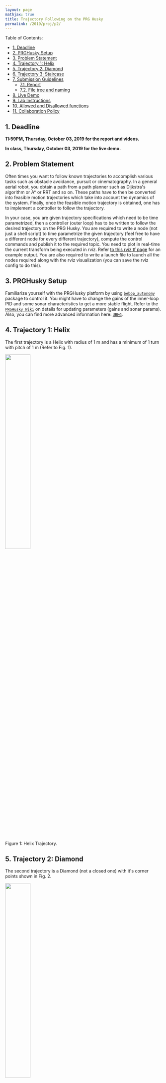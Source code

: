 ```yaml
---
layout: page
mathjax: true
title: Trajectory Following on the PRG Husky 
permalink: /2019/proj/p2/
---
```


Table of Contents:
- [1. Deadline](#due)
- [2. PRGHusky Setup](#init)
- [3. Problem Statement](#prob)
- [4. Trajectory 1: Helix](#helix)
- [5. Trajectory 2: Diamond](#diamond)
- [6. Trajectory 3: Staircase](#staircase)
- [7. Submission Guidelines](#sub)
  - [7.1. Report](#report)
  - [7.2. File tree and naming](#files)
- [8. Live Demo](#livedemo)
- [9. Lab Instructions](#labinstructions)
- [10. Allowed and Disallowed functions](#allowed)
- [11. Collaboration Policy](#coll)

<a name='due'></a>
## 1. Deadline 
**11:59PM, Thursday, October 03, 2019 for the report and videos.**

**In class, Thursday, October 03, 2019 for the live demo.**


<a name='prob'></a>
## 2. Problem Statement
Often times you want to follow known trajectories to accomplish various tasks such as obstacle avoidance, pursuit or cinematography. In a general aerial robot, you obtain a path from a path planner such as Dijkstra's algorithm or A* or RRT and so on. These paths have to then be converted into feasible motion trajectories which take into account the dynamics of the system. Finally, once the feasible motion trajectory is obtained, one has to implement a controller to follow the trajectory. 

In your case, you are given trajectory specifications which need to be time parametrized, then a controller (outer loop) has to be written to follow the desired trajectory on the PRG Husky. You are required to write a node (not just a shell script) to time parametrize the given trajectory (feel free to have a different node for every different trajectory), compute the control commands and publish it to the required topic. You need to plot in real-time the current transform being executed in rviz. Refer [to this rviz tf page](http://wiki.ros.org/rviz/DisplayTypes/TF) for an example output. You are also required to write a launch file to launch all the nodes required along with the rviz visualization (you can save the rviz config to do this). 

<a name='init'></a>
## 3. PRGHusky Setup
Familiarize yourself with the PRGHusky platform by using [``bebop_autonomy``](https://bebop-autonomy.readthedocs.io/en/latest/) package to control it. You might have to change the gains of the inner-loop PID and some sonar characteristics to get a more stable flight. Refer to the [``PRGHusky Wiki``](https://github.com/prgumd/PRGFlyt/wiki/PRG-Husky-Shell) on details for updating parameters (gains and sonar params). Also, you can find more advanced information here: [``UBHG``](https://github.com/nicknack70/bebop/blob/master/UBHG/UBHG1_7_3.pdf).

<a name='helix'></a>
## 4. Trajectory 1: Helix
The first trajectory is a Helix with radius of 1 m and has a minimum of 1 turn with pitch of 1 m (Refer to Fig. 1).

<div class="fig fighighlight">
  <img src="/assets/2019/p2/Helix.png" width="40%">
  <div class="figcaption">
    Figure 1: Helix Trajectory.
  </div>
  <div style="clear:both;"></div>
</div>

<a name='diamond'></a>

## 5. Trajectory 2: Diamond
The second trajectory is a Diamond (not a closed one) with it's corner points shown in Fig. 2.

<div class="fig fighighlight">
  <img src="/assets/2019/p2/Diamond.png" width="40%">
  <div class="figcaption">
    Figure 2: Diamond Trajectory (Starts at A and ends at E).
  </div>
  <div style="clear:both;"></div>
</div>


<a name='staircase'></a>

## 6. Trajectory 3: Staircase
The third  trajectory is a Staircase modulated on a straight line which goes from `(0,0,0) m` to `(3,3,3) m`. More details about the trajectory are shown in Fig. 3.

<div class="fig fighighlight">
  <img src="/assets/2019/p2/Staircase.png" width="80%">
  <div class="figcaption">
    Figure 3: Staircase Trajectory.
  </div>
  <div style="clear:both;"></div>
</div>

<a name='sub'></a>
## 7. Submission Guidelines

<b> If your submission does not comply with the following guidelines, you'll be given ZERO credit </b>

<a name='report'></a>
### 7.1. Report

- A sample report can be found [here](Reports/Project2/P2SampleReport_Nitin.pdf).

Explain in detail your approach to complete the project, and describe any interesting problems you encountered and/or solutions you implemented.  You **MUST** include the following details in your writeup:

- Your report **MUST** be typeset in LaTeX in the IEEE Tran format provided to you in the ``Draft`` folder (Use the same draft folder from P1) and should of a conference quality paper.
- Present Vicon plots for each trajectory followed with ideal trajectory overlaid in a different color with appropriate legends. (Show all three views ``X-Y``, ``X-Z`` and ``Y-Z``). A reference Vicon plot is given in the bag file [here](https://drive.google.com/open?id=1hHp0xSXolp1t2_8y5rTDkWeYMtgI4iSg). You can play the ROS Bag using `rosbag play -l rosbag_husky_vicon_rig.bag`. You can read the node as `/vicon/vicon_mount_husky`.
- Present the output videos for trajectory following for each trajectory on the PRGHusky as ``Outputs/Traj1.mp4``, ``Outputs/Traj2.mp4`` and ``Outputs/Traj3.mp4``.


<a name='files'></a>
### 7.2. File tree and naming

Your submission on ELMS/Canvas must be a ``zip`` file, following the naming convention ``TeamYourTeamNumber_p2.zip``. If you email ID is ``1``, then the submission file should be named ``Team1_p2.zip``. You can have any helper functions in sub-folders as you wish, be sure to index them using relative paths and if you have command line arguments for your Wrapper codes, make sure to have default values too. Please provide detailed instructions on how to run your code in ``README.md`` file. Please **DO NOT** include data in your submission.

```
TeamYourTeamNumber_p2.zip
│   README.md
|   Your Code files 
|   ├── Any subfolders you want along with files 
|   Outputs
|   ├── Traj1.mp4
|   ├── Traj2.mp4
|   └── Traj3.mp4
└── Report.pdf
```
<a name='livedemo'></a>
## 8. Live Demo 

On Thursday, October 03, 2019, the class will be held in the lab from 3 p.m. where each team will show a live demo of all the three trajectories in action. Each time will be given 15 minutes to setup and demo all the three trajectories.

<a name='labinstructions'></a>
## 9. Lab Instructions

**Make sure all of your batteries are FULLY CHARGED before coming to the lab session.**

<a name='upboard'></a>
### 9.1 Up board
You are expected to run these two code snippets (and show the outputs to the instructors):
```
# For Testing Ubuntu Version in Up-Board
lsb_release -a
wget https://docs.opencv.org/3.3.0/opencv_screenshot.jpg
```
```
# For Testing OpenCV and Numpy Version in Up-Board and run a sample output
import numpy as np
import cv2
print('Numpy version:', np.__version__)
print('OpenCV version:', cv2.__version__)
# Load an color image in grayscale
img = cv2.imread('opencv_screenshot.jpg',0)
cv2.imshow('image',img)
cv2.waitKey(0)
cv2.destroyAllWindows()
```

To run these, you will provided a monitor with HDMI, Mouse and a Keyboard. You will power your Up board using Husky's power ONLY. Also, if you don't have internet access in the Up board, you won't be able to run the above `wget` command; so please download [this image](https://docs.opencv.org/3.3.0/opencv_screenshot.jpg) and copy the image to the Up board to some specific location from where you will be running the script in-class. Make sure the file name remains `opencv_screenshot.jpg`.

<div class="fig fighighlight">
  <img src="/assets/2019/p2/ViconPlate.png" width="40%">
  <div class="figcaption">
    Figure 4: Vicon Marker Shield.
  </div>
  <div style="clear:both;"></div>
</div>

<a name='viconsetup'></a>
### 9.2 Vicon Setup
You will be provided with a shield with vicon markers (shown below) that you will replace with your Up board. You are going to unscrew (M3 nuts) the Up board from the PRG Husky platform and screw-in the vicon marker shield. 
<div class="fig fighighlight">
  <img src="/assets/2019/p2/Base.png" width="40%">
  <div class="figcaption">
    Figure 5: Up board/Vicon shield mounting bolts.
  </div>
  <div style="clear:both;"></div>
</div>

The first thing you need to do is to connect your laptop/linux machine (not Up board) is to connect to ARC lab WiFi. The SSID of the network will be `Drone_Lab`. The password will be provided during the lab session! Make sure you have a secure connection to this WiFi (and not eduroam or anything else as the Vicon runs on this network).
Before running the experiment, make sure you bag the vicon outputs which will be published at 100Hz. In your `~/.bashrc` file, you MUST add the following snippet at the last of your file:
```
export ROS_MASTER_URI=http://192.168.1.251
export ROS_IP=<"YOUR_IP">
```
The ROS Master will be running on the Vicon PC. To get your ROS_IP (your laptop IP), do `ifconfig` on your system and check for your wireless `inet addr`. 
To record the `rosbag` on your laptop, simply run 
```
rosbag record -O rosbag_husky_vicon_rig /vicon/vicon_mount_husky
```
We HIGHLY recommend to play the `rosbag` everytime you finish your run/experiment. You can run your `rosbag` using:
```
rosbag play -l rosbag_husky_vicon_rig.bag
```
`-l` flag is to run the bag in an infinite loop.
A sample Vicon recording is given in the bag file [here](https://drive.google.com/open?id=1hHp0xSXolp1t2_8y5rTDkWeYMtgI4iSg). You can read the node as `/vicon/vicon_mount_husky`.

Another thing to note is the calibration. Vicons will be well calibrated before but a little physical nudge to the Vicon or the even the wall might change the orientation/position of the Vicon cameras. In which case, the LEDs on the Vicon cameras will change from Blue to Red and we would need to recalibrate them again. It is the team's responsibility to notice the calibration and inform the instructors.

Also, record a video of the quadrotor during the experiments and upload them with your submissions in the `Output/` folder as mentioned in the section 7.1. 

Furthermore, you need to follow the instruction and safety manual for the lab. It is the same one you had signed before. If you do not comply with the instructions, we would be forced to disqualify the team. You can find a copy of the manual [here](Reports/IRB_Brin_Lab_Safety_Manual.pdf). 

**Finally, YOU WILL BE GIVEN a TOTAL of 15 mins for the lab session. So, please prepare before and use your lab time wisely. We recommend sparing at least 8-10 mins for the Trajectory experiment. Try to finish everything else under 5 mins. Parallelize the work load between the team members. You can run the experiments for any number of trials. Upload the best run in your report. You can discard all other experimetns if you want. They will not be graded**

_GOOD LUCK!!!_


<a name='allowed'></a>
## 10. Allowed and Disallowed functions

<b> Allowed:

Any functions regarding reading, writing and displaying/plotting images in `cv2`, `matplotlib`, `ROS`.
- Basic math utilities including convolution operations in `numpy` and `math`.
- Any functions for pretty plots.
- `bebop_autonomy` packages for controlling the PRGHusky.

<b> Disallowed:
- Any function that implements trajectory interpolation.


<a name='coll'></a>
## 11. Collaboration Policy
You are encouraged to discuss the ideas with your peers. However, the code should be your own team's, and should be the result of you exercising your own understanding of it. If you reference anyone else's code in writing your project, you must properly cite it in your code (in comments) and your writeup. For the full honor code refer to the ENAE788M Fall 2019 website.


